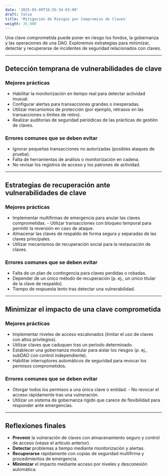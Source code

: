 ```yaml
---
date: '2025-03-09T16:55:34-03:00'
draft: false
title: 'Mitigación de Riesgos por Compromiso de Claves'
weight: 35_000
---
```


Una clave comprometida puede poner en riesgo los fondos, la gobernanza y las operaciones de una DAO. Exploremos estrategias para minimizar, detectar y recuperarse de incidentes de seguridad relacionados con claves.

---

## **Detección temprana de vulnerabilidades de clave**

### **Mejores prácticas**
- Habilitar la monitorización en tiempo real para detectar actividad inusual.
- Configurar alertas para transacciones grandes o inesperadas.
- Utilizar mecanismos de protección (por ejemplo, retrasos en las transacciones o límites de retiro).
- Realizar auditorías de seguridad periódicas de las prácticas de gestión de claves.

### **Errores comunes que se deben evitar**
- Ignorar pequeñas transacciones no autorizadas (posibles ataques de prueba).
- Falta de herramientas de análisis o monitorización en cadena.
- No revisar los registros de acceso y los patrones de actividad.

---

## **Estrategias de recuperación ante vulnerabilidades de clave**

### **Mejores prácticas**
- Implementar multifirmas de emergencia para anular las claves comprometidas. - Utilizar transacciones con bloqueo temporal para permitir la reversión en caso de ataque.
- Almacenar las claves de respaldo de forma segura y separadas de las claves principales.
- Utilizar mecanismos de recuperación social para la restauración de claves.

### **Errores comunes que se deben evitar**
- Falta de un plan de contingencia para claves perdidas o robadas.
- Depender de un único método de recuperación (p. ej., un único titular de la clave de respaldo).
- Tiempo de respuesta lento tras detectar una vulnerabilidad.

---

## **Minimizar el impacto de una clave comprometida**

### **Mejores prácticas**
- Implementar niveles de acceso escalonados (limitar el uso de claves con altos privilegios).
- Utilizar claves que caduquen tras un periodo determinado.
- Establecer una gobernanza modular para aislar los riesgos (p. ej., subDAO con control independiente).
- Habilitar interruptores automáticos de seguridad para revocar los permisos comprometidos.

### **Errores comunes que se deben evitar**
- Otorgar todos los permisos a una única clave o entidad. - No revocar el acceso rápidamente tras una vulneración.
- Utilizar un sistema de gobernanza rígido que carece de flexibilidad para responder ante emergencias.

---

## **Reflexiones finales**
- **Prevenir** la vulneración de claves con almacenamiento seguro y control de acceso (véase el artículo anterior).
- **Detectar** problemas a tiempo mediante monitorización y alertas.
- **Recuperarse** rápidamente con copias de seguridad multifirma y procedimientos de emergencia.
- **Minimizar** el impacto mediante acceso por niveles y desconexión automática.